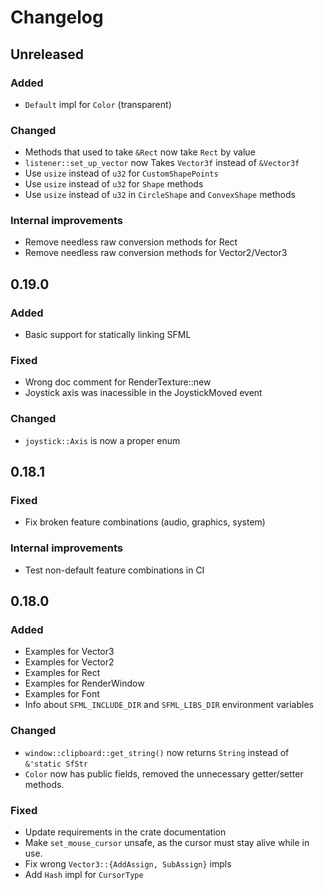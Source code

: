 # Changelog

## Unreleased

### Added
- `Default` impl for `Color` (transparent)

### Changed
- Methods that used to take `&Rect` now take `Rect` by value
- `listener::set_up_vector` now Takes `Vector3f` instead of `&Vector3f`
- Use `usize` instead of `u32` for `CustomShapePoints`
- Use `usize` instead of `u32` for `Shape` methods
- Use `usize` instead of `u32` in `CircleShape` and `ConvexShape` methods

### Internal improvements
- Remove needless raw conversion methods for Rect
- Remove needless raw conversion methods for Vector2/Vector3

## 0.19.0

### Added
- Basic support for statically linking SFML

### Fixed

- Wrong doc comment for RenderTexture::new
- Joystick axis was inacessible in the JoystickMoved event

### Changed
- `joystick::Axis` is now a proper enum

## 0.18.1

### Fixed
- Fix broken feature combinations (audio, graphics, system)

### Internal improvements
- Test non-default feature combinations in CI

## 0.18.0

### Added
- Examples for Vector3
- Examples for Vector2
- Examples for Rect
- Examples for RenderWindow
- Examples for Font
- Info about `SFML_INCLUDE_DIR` and `SFML_LIBS_DIR` environment variables

### Changed
- `window::clipboard::get_string()` now returns `String` instead of `&'static SfStr`
- `Color` now has public fields, removed the unnecessary getter/setter methods.

### Fixed
- Update requirements in the crate documentation
- Make `set_mouse_cursor` unsafe, as the cursor must stay alive while in use.
- Fix wrong `Vector3::{AddAssign, SubAssign}` impls
- Add `Hash` impl for `CursorType`
